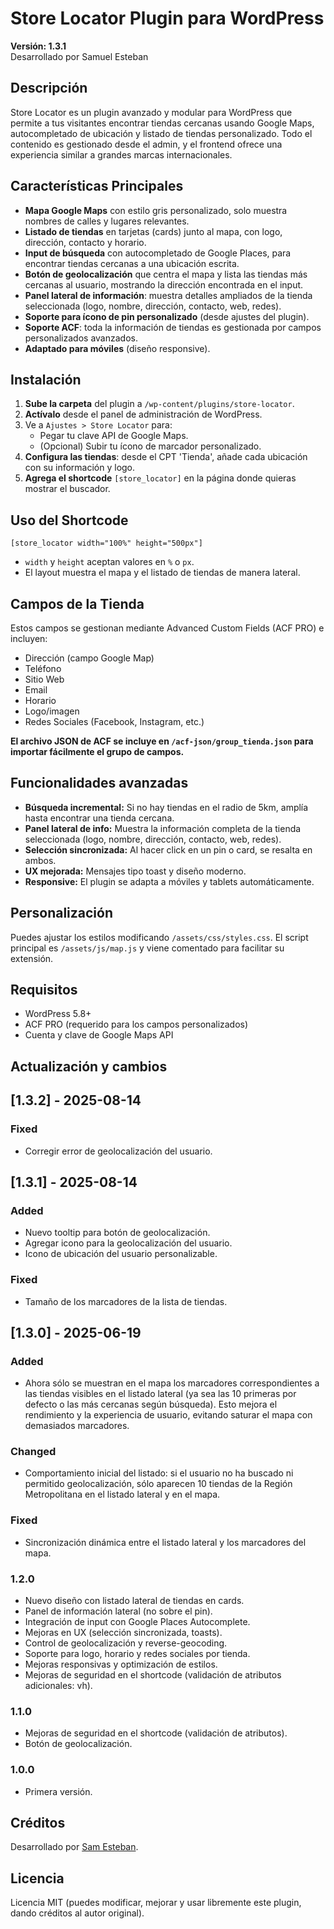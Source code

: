 # Store Locator Plugin para WordPress

**Versión: 1.3.1**  
Desarrollado por Samuel Esteban

## Descripción

Store Locator es un plugin avanzado y modular para WordPress que permite a tus visitantes encontrar tiendas cercanas usando Google Maps, autocompletado de ubicación y listado de tiendas personalizado. Todo el contenido es gestionado desde el admin, y el frontend ofrece una experiencia similar a grandes marcas internacionales.

## Características Principales

- **Mapa Google Maps** con estilo gris personalizado, solo muestra nombres de calles y lugares relevantes.
- **Listado de tiendas** en tarjetas (cards) junto al mapa, con logo, dirección, contacto y horario.
- **Input de búsqueda** con autocompletado de Google Places, para encontrar tiendas cercanas a una ubicación escrita.
- **Botón de geolocalización** que centra el mapa y lista las tiendas más cercanas al usuario, mostrando la dirección encontrada en el input.
- **Panel lateral de información**: muestra detalles ampliados de la tienda seleccionada (logo, nombre, dirección, contacto, web, redes).
- **Soporte para ícono de pin personalizado** (desde ajustes del plugin).
- **Soporte ACF**: toda la información de tiendas es gestionada por campos personalizados avanzados.
- **Adaptado para móviles** (diseño responsive).

## Instalación

1. **Sube la carpeta** del plugin a `/wp-content/plugins/store-locator`.
2. **Actívalo** desde el panel de administración de WordPress.
3. Ve a `Ajustes > Store Locator` para:
   - Pegar tu clave API de Google Maps.
   - (Opcional) Subir tu ícono de marcador personalizado.
4. **Configura las tiendas**: desde el CPT 'Tienda', añade cada ubicación con su información y logo.
5. **Agrega el shortcode** `[store_locator]` en la página donde quieras mostrar el buscador.

## Uso del Shortcode

```plaintext
[store_locator width="100%" height="500px"]
```

- `width` y `height` aceptan valores en `%` o `px`.
- El layout muestra el mapa y el listado de tiendas de manera lateral.

## Campos de la Tienda

Estos campos se gestionan mediante Advanced Custom Fields (ACF PRO) e incluyen:

- Dirección (campo Google Map)
- Teléfono
- Sitio Web
- Email
- Horario
- Logo/imagen
- Redes Sociales (Facebook, Instagram, etc.)

**El archivo JSON de ACF se incluye en `/acf-json/group_tienda.json` para importar fácilmente el grupo de campos.**

## Funcionalidades avanzadas

- **Búsqueda incremental:** Si no hay tiendas en el radio de 5km, amplía hasta encontrar una tienda cercana.
- **Panel lateral de info:** Muestra la información completa de la tienda seleccionada (logo, nombre, dirección, contacto, web, redes).
- **Selección sincronizada:** Al hacer click en un pin o card, se resalta en ambos.
- **UX mejorada:** Mensajes tipo toast y diseño moderno.
- **Responsive:** El plugin se adapta a móviles y tablets automáticamente.

## Personalización

Puedes ajustar los estilos modificando `/assets/css/styles.css`.
El script principal es `/assets/js/map.js` y viene comentado para facilitar su extensión.

## Requisitos

- WordPress 5.8+
- ACF PRO (requerido para los campos personalizados)
- Cuenta y clave de Google Maps API

## Actualización y cambios

## [1.3.2] - 2025-08-14

### Fixed

- Corregir error de geolocalización del usuario.

## [1.3.1] - 2025-08-14

### Added

- Nuevo tooltip para botón de geolocalización.
- Agregar icono para la geolocalización del usuario.
- Icono de ubicación del usuario personalizable.

### Fixed

- Tamaño de los marcadores de la lista de tiendas.

## [1.3.0] - 2025-06-19

### Added

- Ahora sólo se muestran en el mapa los marcadores correspondientes a las tiendas visibles en el listado lateral (ya sea las 10 primeras por defecto o las más cercanas según búsqueda). Esto mejora el rendimiento y la experiencia de usuario, evitando saturar el mapa con demasiados marcadores.

### Changed

- Comportamiento inicial del listado: si el usuario no ha buscado ni permitido geolocalización, sólo aparecen 10 tiendas de la Región Metropolitana en el listado lateral y en el mapa.

### Fixed

- Sincronización dinámica entre el listado lateral y los marcadores del mapa.

### 1.2.0

- Nuevo diseño con listado lateral de tiendas en cards.
- Panel de información lateral (no sobre el pin).
- Integración de input con Google Places Autocomplete.
- Mejoras en UX (selección sincronizada, toasts).
- Control de geolocalización y reverse-geocoding.
- Soporte para logo, horario y redes sociales por tienda.
- Mejoras responsivas y optimización de estilos.
- Mejoras de seguridad en el shortcode (validación de atributos adicionales: vh).

### 1.1.0

- Mejoras de seguridad en el shortcode (validación de atributos).
- Botón de geolocalización.

### 1.0.0

- Primera versión.

## Créditos

Desarrollado por [Sam Esteban](https://samesteban.com/ "Sam Esteban").

## Licencia

Licencia MIT (puedes modificar, mejorar y usar libremente este plugin, dando créditos al autor original).
